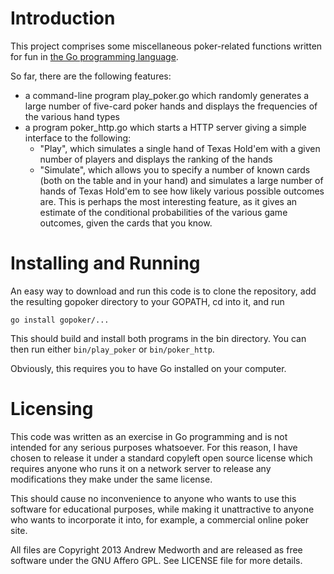 # Introduction

This project comprises some miscellaneous poker-related functions written for fun in [the Go programming language](http://golang.org/).

So far, there are the following features:

* a command-line program play_poker.go which randomly generates a large number of five-card poker hands and displays the frequencies of the various hand types
* a program poker_http.go which starts a HTTP server giving a simple interface to the following:
  * "Play", which simulates a single hand of Texas Hold'em with a given number of players and displays the ranking of the hands
  * "Simulate", which allows you to specify a number of known cards (both on the table and in your hand) and simulates a large number of hands of Texas Hold'em to see how likely various possible outcomes are. This is perhaps the most interesting feature, as it gives an estimate of the conditional probabilities of the various game outcomes, given the cards that you know.

# Installing and Running

An easy way to download and run this code is to clone the repository, add the resulting gopoker directory to your GOPATH, cd into it, and run

    go install gopoker/...

This should build and install both programs in the bin directory. You can then run either ```bin/play_poker``` or ```bin/poker_http```.

Obviously, this requires you to have Go installed on your computer.

# Licensing

This code was written as an exercise in Go programming and is not intended for any serious purposes whatsoever. For this reason, I have chosen to release it under a standard copyleft open source license which requires anyone who runs it on a network server to release any modifications they make under the same license.

This should cause no inconvenience to anyone who wants to use this software for educational purposes, while making it unattractive to anyone who wants to incorporate it into, for example, a commercial online poker site.

All files are Copyright 2013 Andrew Medworth and are released as free software under the GNU Affero GPL. See LICENSE file for more details.